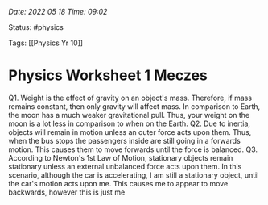 
*Date: 2022 05 18 Time: 09:02*

Status: #physics

Tags: [[Physics Yr 10]]

# Physics Worksheet 1 Meczes


Q1. Weight is the effect of gravity on an object's mass. Therefore, if mass remains constant, then only gravity will affect mass. In comparison to Earth, the moon has a much weaker gravitational pull. Thus, your weight on the moon is a lot less in comparison to when on the Earth.
Q2. Due to inertia, objects will remain in motion unless an outer force acts upon them. Thus, when the bus stops the passengers inside are still going in a forwards motion. This causes them to move forwards until the force is balanced.
Q3. According to Newton's 1st Law of Motion, stationary objects remain stationary unless an external unbalanced force acts upon them. In this scenario, although the car is accelerating, I am still a stationary object, until the car's motion acts upon me. This causes me to appear to move backwards, however this is just me 